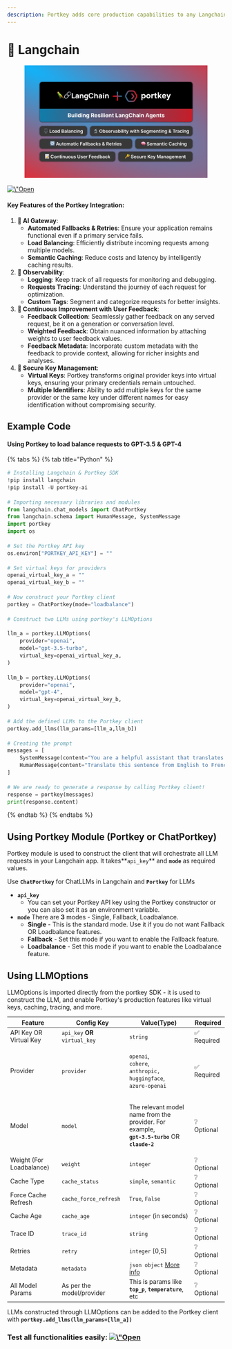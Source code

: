 ```yaml
---
description: Portkey adds core production capabilities to any Langchain app.
---
```


# 🦜 Langchain

<figure><img src="../.gitbook/assets/image (5).png" alt=""><figcaption></figcaption></figure>

[![\\"Open](https://colab.research.google.com/assets/colab-badge.svg)](https://colab.research.google.com/drive/19LFG4az9j-0pUixiVhhtHLpmLSZlz1Ei?usp=sharing)

#### Key Features of the Portkey Integration: <a href="#key-features-of-portkeys-integration-with-llamaindex" id="key-features-of-portkeys-integration-with-llamaindex"></a>

1. **🚪 AI Gateway**:
   * **Automated Fallbacks & Retries**: Ensure your application remains functional even if a primary service fails.
   * **Load Balancing**: Efficiently distribute incoming requests among multiple models.
   * **Semantic Caching**: Reduce costs and latency by intelligently caching results.
2. **🔬 Observability**:
   * **Logging**: Keep track of all requests for monitoring and debugging.
   * **Requests Tracing**: Understand the journey of each request for optimization.
   * **Custom Tags**: Segment and categorize requests for better insights.
3. **📝 Continuous Improvement with User Feedback**:
   * **Feedback Collection**: Seamlessly gather feedback on any served request, be it on a generation or conversation level.
   * **Weighted Feedback**: Obtain nuanced information by attaching weights to user feedback values.
   * **Feedback Metadata**: Incorporate custom metadata with the feedback to provide context, allowing for richer insights and analyses.
4. **🔑 Secure Key Management**:
   * **Virtual Keys**: Portkey transforms original provider keys into virtual keys, ensuring your primary credentials remain untouched.
   * **Multiple Identifiers**: Ability to add multiple keys for the same provider or the same key under different names for easy identification without compromising security.

## Example Code

#### Using Portkey to load balance requests to GPT-3.5 & GPT-4

{% tabs %}
{% tab title="Python" %}
```python
# Installing Langchain & Portkey SDK
!pip install langchain
!pip install -U portkey-ai

# Importing necessary libraries and modules
from langchain.chat_models import ChatPortkey
from langchain.schema import HumanMessage, SystemMessage
import portkey
import os

# Set the Portkey API key
os.environ["PORTKEY_API_KEY"] = ""

# Set virtual keys for providers
openai_virtual_key_a = ""
openai_virtual_key_b = ""

# Now construct your Portkey client
portkey = ChatPortkey(mode="loadbalance")

# Construct two LLMs using portkey's LLMOptions

llm_a = portkey.LLMOptions(
    provider="openai",
    model="gpt-3.5-turbo",
    virtual_key=openai_virtual_key_a,
)

llm_b = portkey.LLMOptions(
    provider="openai",
    model="gpt-4",
    virtual_key=openai_virtual_key_b,
)

# Add the defined LLMs to the Portkey client
portkey.add_llms(llm_params=[llm_a,llm_b])

# Creating the prompt
messages = [
    SystemMessage(content="You are a helpful assistant that translates English to French."),
    HumanMessage(content="Translate this sentence from English to French. I love programming."),
]

# We are ready to generate a response by calling Portkey client!
response = portkey(messages)
print(response.content)
```
{% endtab %}
{% endtabs %}

## Using Portkey Module (Portkey or ChatPortkey)

Portkey module is used to construct the client that will orchestrate all LLM requests in your Langchain app. It takes**`api_key`** and **`mode`** as required values.

Use **`ChatPortkey`** for ChatLLMs in Langchain and **`Portkey`** for LLMs

* **`api_key`**
  * You can set your Portkey API key using the Portkey constructor or you can also set it as an environment variable.
* **`mode`** There are **3** modes - Single, Fallback, Loadbalance.
  * **Single** - This is the standard mode. Use it if you do not want Fallback OR Loadbalance features.
  * **Fallback** - Set this mode if you want to enable the Fallback feature.
  * **Loadbalance** - Set this mode if you want to enable the Loadbalance feature.

## Using LLMOptions

LLMOptions is imported directly from the portkey SDK - it is used to construct the LLM, and enable Portkey's production features like virtual keys, caching, tracing, and more.

| Feature                  | Config Key                     | Value(Type)                                                                                                                                                | Required   |
| ------------------------ | ------------------------------ | ---------------------------------------------------------------------------------------------------------------------------------------------------------- | ---------- |
| API Key OR Virtual Key   | `api_key` **OR** `virtual_key` | `string`                                                                                                                                                   | ✅ Required |
| Provider                 | `provider`                     | <p><code>openai</code>, <br><code>cohere</code>,<br><code>anthropic, huggingface</code>,<br><code>azure-openai</code></p>                                  | ✅ Required |
| Model                    | `model`                        | <p>The relevant model name from the provider. For example,<br><strong><code>gpt-3.5-turbo</code></strong> OR<br><strong><code>claude-2</code></strong></p> | ❔ Optional |
| Weight (For Loadbalance) | `weight`                       | `integer`                                                                                                                                                  | ❔ Optional |
| Cache Type               | `cache_status`                 | `simple`, `semantic`                                                                                                                                       | ❔ Optional |
| Force Cache Refresh      | `cache_force_refresh`          | `True`, `False`                                                                                                                                            | ❔ Optional |
| Cache Age                | `cache_age`                    | `integer` (in seconds)                                                                                                                                     | ❔ Optional |
| Trace ID                 | `trace_id`                     | `string`                                                                                                                                                   | ❔ Optional |
| Retries                  | `retry`                        | `integer` \[0,5]                                                                                                                                           | ❔ Optional |
| Metadata                 | `metadata`                     | `json object` [More info](https://docs.portkey.ai/key-features/custom-metadata)                                                                            | ❔ Optional |
| All Model Params         | As per the model/provider      | This is params like **`top_p`**, **`temperature`**, etc                                                                                                    | ❔ Optional |

LLMs constructed through LLMOptions can be added to the Portkey client with **`portkey.add_llms(llm_params=[llm_a])`**

### Test all functionalities easily: [![\\"Open](https://colab.research.google.com/assets/colab-badge.svg)](https://colab.research.google.com/drive/19LFG4az9j-0pUixiVhhtHLpmLSZlz1Ei?usp=sharing)


